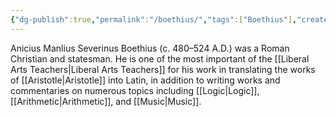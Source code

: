 ```yaml
---
{"dg-publish":true,"permalink":"/boethius/","tags":["Boethius"],"created":"2025-06-22T16:06:39.721-04:00","updated":"2025-06-23T08:58:25.579-04:00"}
---
```


Anicius Manlius Severinus Boethius (c. 480–524 A.D.) was a Roman Christian and statesman. He is one of the most important of the [[Liberal Arts Teachers\|Liberal Arts Teachers]] for his work in translating the works of [[Aristotle\|Aristotle]] into Latin, in addition to writing works and commentaries on numerous topics including [[Logic\|Logic]], [[Arithmetic\|Arithmetic]], and [[Music\|Music]].
